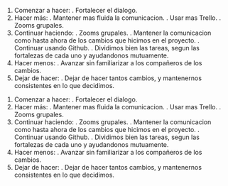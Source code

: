 <!-- Sprint 2 -->

1. Comenzar a hacer:
. Fortalecer el dialogo.
2. Hacer más:
. Mantener mas fluida la comunicacion.
. Usar mas Trello.
. Zooms grupales.
3. Continuar haciendo:
. Zooms grupales. 
. Mantener la comunicacion como hasta ahora de los cambios que hicimos en el proyecto. 
. Continuar usando Github.
. Dividimos bien las tareas, segun las fortalezas de cada uno y ayudandonos mutuamente. 
4. Hacer menos:
. Avanzar sin familiarizar a los compañeros de los cambios.
5. Dejar de hacer:
. Dejar de hacer tantos cambios, y mantenernos consistentes en lo que decidimos. 


<!-- Sprint 3 -->

1. Comenzar a hacer:
. Fortalecer el dialogo.
2. Hacer más:
. Mantener mas fluida la comunicacion.
. Usar mas Trello.
. Zooms grupales.
3. Continuar haciendo:
. Zooms grupales. 
. Mantener la comunicacion como hasta ahora de los cambios que hicimos en el proyecto. 
. Continuar usando Github.
. Dividimos bien las tareas, segun las fortalezas de cada uno y ayudandonos mutuamente. 
4. Hacer menos:
. Avanzar sin familiarizar a los compañeros de los cambios.
5. Dejar de hacer:
. Dejar de hacer tantos cambios, y mantenernos consistentes en lo que decidimos. 

